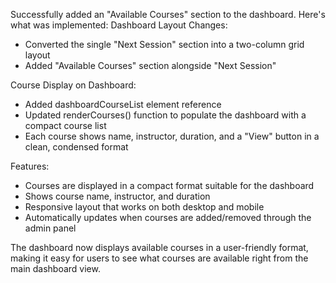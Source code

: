 Successfully added an "Available Courses" section to the dashboard. Here's what was implemented:
Dashboard Layout Changes:
- Converted the single "Next Session" section into a two-column grid layout
- Added "Available Courses" section alongside "Next Session"

Course Display on Dashboard:
- Added dashboardCourseList element reference
- Updated renderCourses() function to populate the dashboard with a compact course list
- Each course shows name, instructor, duration, and a "View" button in a clean, condensed format

Features:
- Courses are displayed in a compact format suitable for the dashboard
- Shows course name, instructor, and duration
- Responsive layout that works on both desktop and mobile
- Automatically updates when courses are added/removed through the admin panel

The dashboard now displays available courses in a user-friendly format, making it easy for users to see what courses are available right from the main dashboard view.
